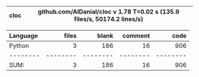cloc|github.com/AlDanial/cloc v 1.78  T=0.02 s (135.9 files/s, 50174.2 lines/s)
--- | ---

Language|files|blank|comment|code
:-------|-------:|-------:|-------:|-------:
Python|3|186|16|906
--------|--------|--------|--------|--------
SUM:|3|186|16|906
